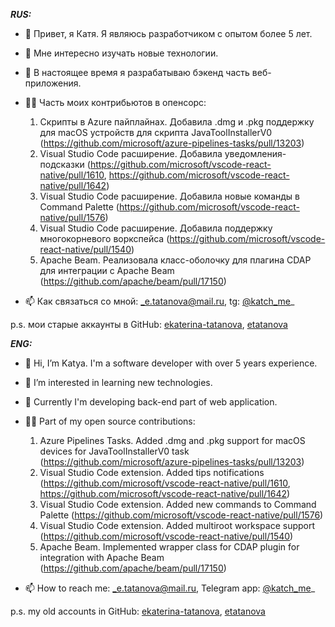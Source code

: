 **_RUS:_**

- 👋 Привет, я Катя. Я являюсь разработчиком с опытом более 5 лет.
- 👀 Мне интересно изучать новые технологии.
- 🌱 В настоящее время я разрабатываю бэкенд часть веб-приложения.
- 👩‍💻 Часть моих контрибьютов в опенсорс:

  1. Скрипты в Azure пайплайнах. Добавила .dmg и .pkg поддержку для macOS устройств для скрипта JavaToolInstallerV0 (https://github.com/microsoft/azure-pipelines-tasks/pull/13203)
  2. Visual Studio Code расширение. Добавила уведомления-подсказки (https://github.com/microsoft/vscode-react-native/pull/1610, https://github.com/microsoft/vscode-react-native/pull/1642)
  3. Visual Studio Code расширение. Добавила новые команды в Command Palette (https://github.com/microsoft/vscode-react-native/pull/1576)
  4. Visual Studio Code расширение. Добавила поддержку многокорневого воркспейса (https://github.com/microsoft/vscode-react-native/pull/1540)
  5. Apache Beam. Реализовала класс-оболочку для плагина CDAP для интеграции с Apache Beam (https://github.com/apache/beam/pull/17150)
  
- 📫 Как связаться со мной: _e.tatanova@mail.ru, tg: [@katch_me](https://t.me/katch_me)_

p.s. мои старые аккаунты в GitHub: [ekaterina-tatanova](https://github.com/ekaterina-tatanova), [etatanova](https://github.com/etatanova)




**_ENG:_**

- 👋 Hi, I’m Katya. I'm a software developer with over 5 years experience.
- 👀 I’m interested in learning new technologies.
- 🌱 Currently I'm developing back-end part of web application.
- 👩‍💻 Part of my open source contributions:

  1. Azure Pipelines Tasks. Added .dmg and .pkg support for macOS devices for JavaToolInstallerV0 task (https://github.com/microsoft/azure-pipelines-tasks/pull/13203)
  2. Visual Studio Code extension. Added tips notifications (https://github.com/microsoft/vscode-react-native/pull/1610, https://github.com/microsoft/vscode-react-native/pull/1642)
  3. Visual Studio Code extension. Added new commands to Command Palette (https://github.com/microsoft/vscode-react-native/pull/1576)
  4. Visual Studio Code extension. Added multiroot workspace support (https://github.com/microsoft/vscode-react-native/pull/1540)
  5. Apache Beam. Implemented wrapper class for CDAP plugin for integration with Apache Beam (https://github.com/apache/beam/pull/17150)

- 📫 How to reach me: _e.tatanova@mail.ru, Telegram app: [@katch_me](https://t.me/katch_me)_

p.s. my old accounts in GitHub: [ekaterina-tatanova](https://github.com/ekaterina-tatanova), [etatanova](https://github.com/etatanova)

<!---
ktttnv/ktttnv is a ✨ special ✨ repository because its `README.md` (this file) appears on your GitHub profile.
You can click the Preview link to take a look at your changes.
--->
